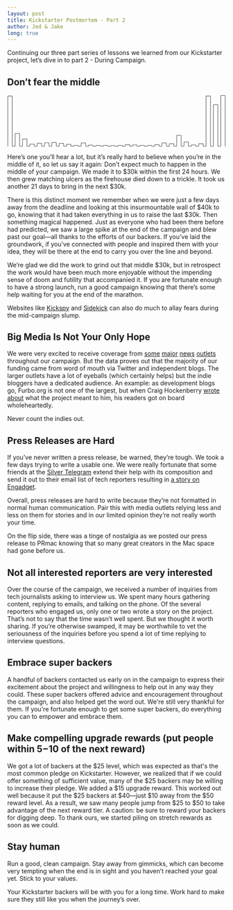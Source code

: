 ```yaml
---
layout: post
title: Kickstarter Postmortem - Part 2
author: Jed & Jake
long: true
---
```


Continuing our three part series of lessons we learned from our Kickstarter project, let’s dive in to part 2 - During Campaign.

## Don’t fear the middle

<svg class="animated" version="1.1" baseProfile="tiny" id="Layer_1" xmlns="http://www.w3.org/2000/svg" xmlns:xlink="http://www.w3.org/1999/xlink"
	 x="0px" y="0px" viewBox="0 0 590 140" xml:space="preserve">
<polyline fill="none" stroke="#231F20" stroke-linecap="round" stroke-linejoin="round" stroke-miterlimit="10" points=" 1.4,138.4 1.4,2.9 13.4,2.9 13.4,138.4 21.2,138.4 21.2,104.2 33.2,104.2 33.2,138.4 41.1,138.4 41.1,118.9 53.1,118.9 53.1,138.4 60.9,138.4 60.9,132.6 72.9,132.6 72.9,138.4 80.7,138.4 80.7,130.3 92.7,130.3 92.7,138.4 100.6,138.4 100.6,129.1 112.6,129.1 112.6,138.4 120.4,138.4 120.4,128.2 132.4,128.2 132.4,138.4 140.2,138.4 140.2,130.8 152.2,130.8 152.2,138.4 160.1,138.4 160.1,133.3 172.1,133.3 172.1,138.4 179.9,138.4 179.9,136.2 191.9,136.2 191.9,138.4 199.7,138.4 199.7,129.6 211.7,129.6 211.7,138.4 219.6,138.4 219.6,135.5 231.6,135.5 231.6,138.4 239.4,138.4 239.4,136.2 251.4,136.2 251.4,138.4 259.2,138.4 259.2,136.2 271.2,136.2 271.2,138.4 279.1,138.4 279.1,136.7 291.1,136.7 291.1,138.4 298.9,138.4 298.9,136.2 310.9,136.2 310.9,138.4 318.8,138.4 318.8,134 330.8,134 330.8,138.4 338.6,138.4 338.6,135 350.6,135 350.6,138.4 358.4,138.4 358.4,136.2 370.4,136.2 370.4,138.4 378.3,138.4 378.3,136.2 390.3,136.2 390.3,138.4 398.1,138.4 398.1,134 410.1,134 410.1,138.4 417.9,138.4 417.9,129.6 429.9,129.6 429.9,138.4 437.8,138.4 437.8,131.6 449.8,131.6 449.8,138.4 457.6,138.4 457.6,108.9 469.6,108.9 469.6,138.4 477.4,138.4 477.4,126.9 489.4,126.9 489.4,138.4 497.3,138.4 497.3,135 509.3,135 509.3,138.4 517.1,138.4 517.1,131.6 529.1,131.6 529.1,138.4 536.9,138.4 536.9,2.9 548.9,2.9 548.9,138.4 556.8,138.4 556.8,26.2 568.8,26.2 568.8,138.4 576.6,138.4 576.6,1.6 588.6,1.6 588.6,138.4 "/>
</svg>


Here’s one you’ll hear a lot, but it’s really hard to believe when you’re in the middle of it, so let us say it again: Don’t expect much to happen in the middle of your campaign. We made it to $30k within the first 24 hours. We then grew matching ulcers as the firehouse died down to a trickle. It took us another 21 days to bring in the next $30k.

There is this distinct moment we remember when we were just a few days away from the deadline and looking at this insurmountable wall of $40k to go, knowing that it had taken everything in us to raise the last $30k. Then something magical happened. Just as everyone who had been there before had predicted, we saw a large spike at the end of the campaign and blew past our goal—all thanks to the efforts of our backers. If you’ve laid the groundwork, if you’ve connected with people and inspired them with your idea, they will be there at the end to carry you over the line and beyond.

We’re glad we did the work to grind out that middle $30k, but in retrospect the work would have been much more enjoyable without the impending sense of doom and futility that accompanied it. If you are fortunate enough to have a strong launch, run a good campaign knowing that there’s some help waiting for you at the end of the marathon.  

Websites like [Kickspy](http://www.kickspy.com/) and [Sidekick](http://sidekick.epfl.ch/) can also do much to allay fears during the mid-campaign slump.

## Big Media Is Not Your Only Hope

We were very excited to receive coverage from [some](http://blogs.wsj.com/speakeasy/2014/07/16/apps-cats-and-digital-displays-five-fan-funded-projects/) [major](http://techcrunch.com/2014/07/02/app-a-documentary-about-the-human-side-of-the-app-revolution/) [news](http://www.engadget.com/2014/07/08/app-the-human-story-kickstarter/) [outlets](http://www.macworld.com/article/2452716/app-documentary-exclusive-gruber-on-jobs.html) throughout our campaign. But the data proves out that the majority of our funding came from word of mouth via Twitter and independent blogs. The larger outlets have a lot of eyeballs (which certainly helps) but the indie bloggers have a dedicated audience. An example: as development blogs go, Furbo.org is not one of the largest, but when Craig Hockenberry [wrote about](http://furbo.org/2014/07/01/a-documentary/) what the project meant to him, his readers got on board wholeheartedly.

Never count the indies out.

## Press Releases are Hard

If you’ve never written a press release, be warned, they’re tough. We took a few days trying to write a usable one. We were really fortunate that some friends at the [Silver Telegram](http://thesilvertelegram.com) extend their help with its composition and send it out to their email list of tech reporters resulting in [a story on Engadget](http://www.engadget.com/2014/07/08/app-the-human-story-kickstarter/).  

Overall, press releases are hard to write because they’re not formatted in normal human communication. Pair this with media outlets relying less and less on them for stories and in our limited opinion they’re not really worth your time.  

On the flip side, there was a tinge of nostalgia as we posted our press release to PRmac knowing that so many great creators in the Mac space had gone before us.

## Not all interested reporters are very interested

Over the course of the campaign, we received a number of inquiries from tech journalists asking to interview us. We spent many hours gathering content, replying to emails, and talking on the phone. Of the several reporters who engaged us, only one or two wrote a story on the project. That’s not to say that the time wasn’t well spent. But we thought it worth sharing. If you’re otherwise swamped, it may be worthwhile to vet the seriousness of the inquiries before you spend a lot of time replying to interview questions.

## Embrace super backers

A handful of backers contacted us early on in the campaign to express their excitement about the project and willingness to help out in any way they could. These super backers offered advice and encouragement throughout the campaign, and also helped get the word out. We're still very thankful for them. If you're fortunate enough to get some super backers, do everything you can to empower and embrace them.


## Make compelling upgrade rewards (put people within $5-$10 of the next reward)

We got a lot of backers at the $25 level, which was expected as that's the most common pledge on Kickstarter. However, we realized that if we could offer something of sufficient value, many of the $25 backers may be willing to increase their pledge. We added a $15 upgrade reward. This worked out well because it put the $25 backers at $40—just $10 away from the $50 reward level. As a result, we saw many people jump from $25 to $50 to take advantage of the next reward tier. A caution: be sure to reward your backers for digging deep. To thank ours, we started piling on stretch rewards as soon as we could.

## Stay human

Run a good, clean campaign. Stay away from gimmicks, which can become very tempting when the end is in sight and you haven’t reached your goal yet. Stick to your values.

Your Kickstarter backers will be with you for a long time. Work hard to make sure they still like you when the journey’s over.
